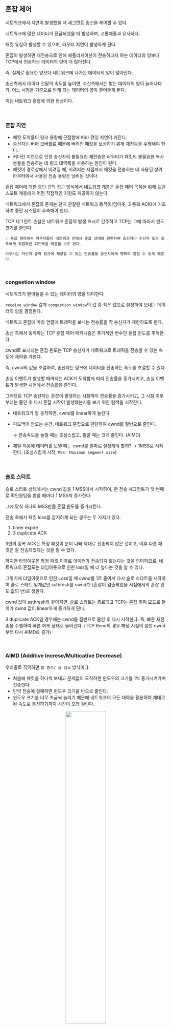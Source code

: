 ## 혼잡 제어

네트워크에서 지연이 발생했을 때 세그먼트 송신을 제어할 수 있다.

네트워크에 많은 데이터가 전달되었을 때 발생하며, 교통체증과 유사하다.

패킷 유실이 발생할 수 있으며, 라우터 지연이 발생하게 된다.

혼잡이 발생하면 재전송으로 인해 애플리케이션이 전송하고자 하는 데이터의 양보다 TCP에서 전송하는 데이터의 양이 더 많아진다.

즉, 실제로 필요한 양보다 네트워크에 나가는 데이터의 양이 많아진다.

송신측에서 데이터 전달의 속도를 높이면, 수신측에서는 받는 데이터의 양이 늘어나다가, 어느 시점을 기준으로 받게 되는 데이터의 양이 줄어들게 된다.

이는 네트워크 혼잡에 의한 현상이다.

<br />

### 혼잡 지연

- 패킷 도착률이 링크 용량에 근접함에 따라 큐잉 지연이 커진다.
- 송신자는 버퍼 오버플로 때문에 버려진 패킷을 보상하기 위해 재전송을 수행해야 한다.
- 커다란 지연으로 인한 송신자의 불필요한 재전송은 라우터가 패킷의 불필요한 복사본들을 전송하는 데 링크 대역폭을 사용하는 원인이 된다.
- 패킷이 경로상에서 버려질 때, 버려지는 지점까지 패킷을 전송하는 데 사용된 상위 라우터에서 사용된 전송 용량은 낭비된 것이다.

혼잡 제어에 대한 종단 간의 접근 방식에서 네트워크 계층은 혼잡 제어 목적을 위해 트랜스포트 계층에게 어떤 직접적인 지원도 제공하지 않는다

네트워크에서 혼잡의 존재는 단지 관찰된 네트워크 동작(타임아웃, 3 중복 ACK)에 기초하여 종단 시스템이 추측해야 한다.

TCP 세그먼트 손실은 네트워크 혼잡의 발생 표시로 간주하고 TCP는 그에 따라서 윈도 크기를 줄인다.

```
💡 혼잡 제어에서 라우터들이 네트워크 안에서 혼잡 상태와 관련하여 송신자나 수신자 또는 모두에게 직접적인 피드백을 제공할 수도 있다.

라우터는 자신이 출력 링크에 제공할 수 있는 전송률을 송신자에게 명확히 알릴 수 있게 해준다.
```

<br />

### congestion window

네트워크가 받아들일 수 있는 데이터의 양을 의미한다.

`receive window` 값과 `congestion window`의 값 중 작은 값으로 설정하여 보내는 데이터의 양을 결정한다.

네트워크 혼잡에 따라 연결에 트래픽을 보내는 전송률을 각 송신자가 제한하도록 한다.

송신 측에서 동작하는 TCP 혼잡 제어 메커니즘은 추가적인 변수인 혼잡 윈도를 추적한다.

cwnd로 표시되는 혼잡 윈도는 TCP 송신자가 네트워크로 트래픽을 전송할 수 있는 속도에 제약을 가한다.

즉, cwnd의 값을 조절하여, 송신자는 링크에 데이터를 전송하는 속도를 조절할 수 있다.

손실 이벤트가 발생할 때까지는 ACK가 도착함에 따라 전송률을 증가시키고, 손실 이벤트가 발생한 시점에서 전송률을 줄인다.

그러므로 TCP 송신자는 혼잡이 발생하는 시점까지 전송률을 증가시키고, 그 시점 이후부터는 줄인 후 다시 혼잡 시작이 발생했는지를 보기 위한 탐색을 시작한다.

- 네트워크가 잘 동작하면, cwnd를 linear하게 늘린다.
- 피드백이 안오는 순간, 네트워크 혼잡으로 판단하여 cwnd를 절반으로 줄인다.

  → 전송속도를 늘릴 때는 조심스럽고, 줄일 때는 크게 줄인다. (AIMD)

- 제일 처음에 데이터를 보낼 때는 cwnd를 얼마로 설정해야 할까?
  → 1MSS로 시작한다. (조심스럽게 시작, `MSS: Maximum segment size`)

<br />

### 슬로 스타트

슬로 스타트 상태에서는 cwnd 값을 1 MSS에서 시작하여, 한 전송 세그먼트가 첫 번째로 확인응답을 받을 때마다 1 MSS씩 증가한다.

그에 맞춰 하나의 MSS만큼 혼잡 윈도를 증가시킨다.

전송 측에서 패킷 loss를 감지하게 되는 경우는 두 가지가 있다.

1. timer expire
2. 3 duplicate ACK

3번의 중복 ACK는 특정 패킷이 운이 나빠 제대로 전송되지 않은 것이고, 이후 다른 패킷은 잘 전송되었다는 것을 알 수 있다.

하지만 타임아웃은 특정 패킷 이후로 데이터가 전송되지 않는다는 것을 의미하므로, 네트워크의 혼잡도는 타임아웃으로 인한 loss일 때 더 높다는 것을 알 수 있다.

그렇기에 타임아웃으로 인한 Loss일 때 cwnd를 1로 줄여서 다시 슬로 스타트를 시작하며 슬로 스타트 임계값인 ssthresh를 cwnd/2 (혼잡이 검출되었을 시점에서의 혼잡 윈도 값의 반)로 정한다.

cwnd 값이 ssthresh와 같아지면, 슬로 스타트는 종료되고 TCP는 혼잡 회피 모드로 들어가 cwnd 값이 linear하게 증가하게 된다.

3 duplicate ACK일 경우에는 cwnd를 절반으로 줄인 후 다시 시작한다. 즉, 빠른 재전송을 수행하여 빠른 회복 상태로 들어간다. (TCP Reno의 경우 해당 시점의 절반 cwnd부터 다시 AIMD로 증가)

<br />

### AIMD (Additive Increse/Multicative Decrease)

우리말로 직역하면 `합 증가/ 곱 감소` 방식이다.

- 처음에 패킷을 하나씩 보내고 문제없이 도착하면 윈도우의 크기를 1씩 증가시켜가며 전송한다.
- 만약 전송에 실패하면 윈도우 크기를 반으로 줄인다.
- 윈도우 크기를 너무 조금씩 늘리기 때문에 네트워크의 모든 대역을 활용하여 제대로 된 속도로 통신하기까지 시간이 오래 걸린다.

<p align="center">
  <img src="https://github.com/user-attachments/assets/a48ebd61-91cd-4832-b8de-15a5522c969e" width="50%"/>
</p>

<br />

### 혼잡 회피

혼잡 회피 상태로 들어가는 시점에서 cwnd의 값은 대략 혼잡이 마지막으로 발견된 시점에서의 값의 반이 된다.

그러므로 RTT마다 cwnd 값을 두배로 하기보다는 TCP는 좀 더 보수적인 접근법을 채택하여 RTT마다 하나의 MSS만큼 cwnd 값을 증가시킨다.

<br />

### 빠른 회복 (Fast Recovery)

`빠른 회복`은 혼잡한 상태가 되면 윈도우 크기를 1로 줄이지 않고 반으로 줄이고 선형증가시키는 방법이다. 이 방법을 적용하면 혼잡 상황을 한번 겪고 나서부터는 `AIMD` 방식으로 동작한다.

<br />

## TCP 혼잡 제어 정책

### TCP Tahoe

`TCP Tahoe`는 처음에는 `Slow Start`를 사용하다가 임계점에 도달하면 `AIMD` 방식을 사용한다. 그러다가 `3 ACK Duplicated` 또는 `타임아웃`이 발생하면 혼잡이라고 판단하여 임계점은 혼잡이 발생한 윈도우 크기의 절반으로, 윈도우 크기는 1로 줄인다.

<p align="center">
  <img src="https://github.com/user-attachments/assets/b76bac09-8ef9-4ddd-8ec5-87ee904b191c" width="50%"/>
</p>

위 그래프에서 청록색 선은 송신 측의 혼잡 윈도우 크기를, 굵은 검정선은 ssthresh 값을 보여주고 있다.

이 방식은 혼잡 이후 Slow Start 구간에서 윈도우 크기를 키울 때 너무 오래걸린다는 단점이 있다. 1부터 키워나가야 하기 때문이다.

그래서 나온 방법이 `빠른 회복` 방식을 활용한 `TCP Reno` 이다.

<br />

### TCP Reno

`TCP Tahoe`와 마찬가지로 Slow Start로 시작하여 임계점을 넘어가면 `AIMD` 방식으로 변경한다.

`TCP Tahoe`와의 차이점은 바로 `3 ACK Duplicaed`와 `타임아웃`을 구분한다는 점이다. `TCP Reno`는 `3 ACK Duplicated`가 발생하면 `빠른회복` 방식을 사용한다.

즉, 윈도우 크기를 1로 줄이는 것이 아니라 반으로 줄이고 윈도우 크기를 선형적으로 증가시킨다. 그리고 임계점을 줄어든 윈도우 값으로 설정한다.

<p align="center">
  <img src="https://github.com/user-attachments/assets/2615114b-66e7-4a51-a956-08df3d7f4f68" width="50%"/>
</p>

만약, `타임아웃`이 발생하면 `TCP Tahoe`와 마찬가지로 윈도우 크기를 1로 줄이고 Slow Start를 진행한다. 이때는 임계점을 변경하지 않는다.

<br />

### TCP throughput

단위시간당 데이터 전송 속도

TCP 처리율은 네트워크의 상황에 따라 달라진다.

즉, 송신측과 수신측이 결정하는게 아니라 네트워크에서 결정하게 된다.

UDP의 전송속도는 애플리케이션이 결정한다.

<br />

### TCP 큐빅

전송 속도를 절반으로 줄인 다음 시간이 지남에 따라 천천히 증가시키는 것은 지나치게 신중한 일일 수 있다.

패킷 손실이 발생한 혼잡한 링크의 상태가 많이 변경되지 않은 경우 전송 속도를 더 빠르게 높여 손실 전 전송 속도에 근접한 다음 대역폭을 신중하게 조사하는 것이좋을 것이다.

이것이 TCP 큐빅의 특징이다.

큐빅은 손실 전 속도인 W에 가까워지도록 TCP의 전송 속도를 빠르게 증가시킨 다음, W에 가까워지면 대역폭을 조심스럽게 탐지한다.

<p align="center">
  <img src="https://github.com/user-attachments/assets/3b2fbb58-1f69-455d-ab32-1f88c66e7a3c" width="50%"/>
</p>

congestion 상황은 짧은 시간내에 바뀌지 않기 때문에 해소된 후에 빠르게 다시 최대 throughput을 점유할 수 있는 방법이다.

<br />

## 명시적 혼잡 알림

이전엔 TCP 송신자가 네트워크에서 명시적인 혼잡 표시를 수신하지 않는 대신, 관찰된 패킷 손실을 통해 혼잡을 추론했다.

`명시적 혼잡 알림`은 네트워크 계층에서 IP 데이터그램 헤더의 서비스 유형 필드에 있는 2비트가 ECN에 사용되어 라우터가 정체를 겪고 있음을 TCP 송-수신자에게 알려주는 것이다.

<br />

### ECN

ECN 비트의 한 설정은 라우터가 정체를 겪고 있음을 나타내기 위해 라우터에서 사용된다.

이 혼잡 표시는 표시된 IP 데이터그램에서 목적지 호스트로 전달되어 송신 호스트에게 알린다.

ECN 비트의 두번째 설정은 발신 호스트가 라우터에게 송신자와 수신자가 ECN을 사용할 수있음을 알리고, 이에 따라 ECN으로 표시된 네트워크 혼잡에 대한 응답으로 조치를 취할 수 있음을 알리는 데 사용된다.

<p align="center">
  <img src="https://github.com/user-attachments/assets/2116b1bd-e85e-404d-afdb-8f69aa247707" width="50%"/>
</p>

수신 호스트의 TCP가 수신 데이터그램을 통해 ECN 혼잡 알림 표시를 수신하면, 수신 호스트의 TCP는 수신자-송신자 TCP ACK 세그먼트의 ECE(Explicit Congestion Notification Echo)비트를 설정하여 송신 호스트의 TCP에 혼잡 표시를 알린다.

TCP 송신자는 빠른 재전송을 사용하여 손실된 세그먼트에 반응하는 것 처럼, 혼잡 윈도를 절반으로 줄여 혼잡 알림 표시가 있는 ACK에 반응하고 다음 전송되는 TCP 수신자 세그먼트 헤더에 CWR(Congestion Window Reduced) 비트를 1로 설정한다.

송신자는 이를 통해 패킷 손실 이전에 더 일찍 전송 속도를 줄일 수 있으므로 값비싼 패킷 손실 및 재전송을 피할 수 있게 된다.

<br />

## 자연 기반 혼잡 제어

송신자가 측정한 처리량이 혼잡하지 않을 때의 처리량보다 현저히 낮으면 경로가 혼잡하고 TCP 베가스 송신자는 전송 속도를 낮추게 된다.

TCP 베가스는 TCP 송신자가 파이프를 가득 채우되 그 이상으로 채우지 않도록 해야 한다는 직관적인 원칙하에 동작한다.

<br />

## 공평성

이상적인 시나리오에선 모든 TCP가 대역폭을 똑같이 공유한다.

하지만, 현실에선 클라이언트-서버 애플리케이션들은 링크 대역폭의 각기 다른 양을 얻을 수 있다.

특히 여러 연결이 공통의 병목 링크를 공유할 때, 더 작은 RTT를 갖는 세션은 대역폭이 좀 더 빠르게 비워지므로 링크에서 가용한 대역폭을 점유할 수 있다.

그래서 큰 RTT를 갖는 연결보다 더 높은 처리율을 갖는다.
